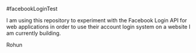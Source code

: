 #facebookLoginTest

I am using this repository to experiment with the Facebook Login API for web applications in order to use their account login system on a website I am currently building.

Rohun 
